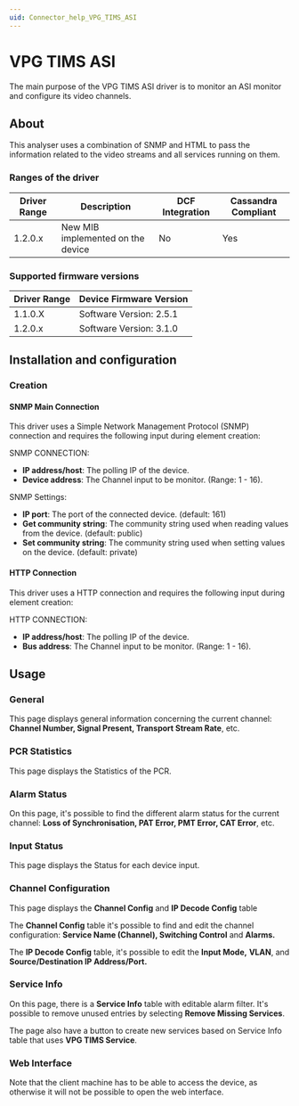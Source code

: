 ```yaml
---
uid: Connector_help_VPG_TIMS_ASI
---
```


# VPG TIMS ASI

The main purpose of the VPG TIMS ASI driver is to monitor an ASI monitor and configure its video channels.

## About

This analyser uses a combination of SNMP and HTML to pass the information related to the video streams and all services running on them.

### Ranges of the driver

| **Driver Range** | **Description**                   | **DCF Integration** | **Cassandra Compliant** |
|------------------|-----------------------------------|---------------------|-------------------------|
| 1.2.0.x          | New MIB implemented on the device | No                  | Yes                     |

### Supported firmware versions

| **Driver Range** | **Device Firmware Version** |
|------------------|-----------------------------|
| 1.1.0.X          | Software Version: 2.5.1     |
| 1.2.0.x          | Software Version: 3.1.0     |

## Installation and configuration

### Creation

#### SNMP Main Connection

This driver uses a Simple Network Management Protocol (SNMP) connection and requires the following input during element creation:

SNMP CONNECTION:

- **IP address/host**: The polling IP of the device.
- **Device address**: The Channel input to be monitor. (Range: 1 - 16).

SNMP Settings:

- **IP port**: The port of the connected device. (default: 161)
- **Get community string**: The community string used when reading values from the device. (default: public)
- **Set community string**: The community string used when setting values on the device. (default: private)

#### HTTP Connection

This driver uses a HTTP connection and requires the following input during element creation:

HTTP CONNECTION:

- **IP address/host**: The polling IP of the device.
- **Bus address**: The Channel input to be monitor. (Range: 1 - 16).

## Usage

### General

This page displays general information concerning the current channel: **Channel Number, Signal Present, Transport Stream Rate**, etc.

### PCR Statistics

This page displays the Statistics of the PCR.

### Alarm Status

On this page, it's possible to find the different alarm status for the current channel: **Loss of Synchronisation, PAT Error, PMT Error, CAT Error**, etc.

### Input Status

This page displays the Status for each device input.

### Channel Configuration

This page displays the **Channel Config** and **IP Decode Config** table

The **Channel Config** table it's possible to find and edit the channel configuration: **Service Name (Channel), Switching Control** and **Alarms.**

The **IP Decode Config** table, it's possible to edit the **Input Mode,** **VLAN**, and **Source/Destination IP Address/Port.**

### Service Info

On this page, there is a **Service Info** table with editable alarm filter. It's possible to remove unused entries by selecting **Remove Missing Services**.

The page also have a button to create new services based on Service Info table that uses **VPG TIMS Service**.

### Web Interface

Note that the client machine has to be able to access the device, as otherwise it will not be possible to open the web interface.
